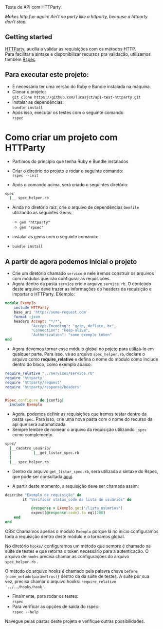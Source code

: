 Teste de API com HTTParty.  
 
*Makes http fun again! Ain't no party like a httparty, because a httparty don't stop.*

## Getting started

[HTTParty](https://github.com/jnunemaker/httparty), auxilia a validar as requisições com os métodos HTTP.   
Para facilitar a sintaxe e disponibilizar recursos pra validação, utilizamos também [Rspec](https://relishapp.com/rspec/).
   
 
## Para executar este projeto:   

* É necessário ter uma versão do Ruby e Bundle instalada na máquina.  
* Clonar o projeto:  
    `git clone https://github.com/lucasjct/api-test-httparty.git`  
* Instalar as dependências:  
`bundle install` 
* Após isso, executar os testes com o seguinte comando:  
`rspec`


# Como criar um projeto com HTTParty   

* Partimos do princípio que tenha Ruby e Bundle instalados  

* Criar o direório do projeto e rodar o seguinte comando:  
`rspec --init`  
* Após o  comando acima, será criado o seguintes diretório:  
```bash 
spec
  |__ spec_helper.rb
```

* Ainda no diretório raiz, crie o arquivo de dependências `Gemfile` utilizando as seguintes Gems: 

    * `gem "httparty"`  
    * `gem "rpsec"`  


* instalar as gems com o seguinte comando:   
* `bundle install`  

## A partir de agora podemos inicial o projeto  

* Crie um diretório chamado `service` e nele iremos construir os arquivos com módulos que irão configurar as requisições.    
* Agora dentro da pasta `service` crie o arquivo `service.rb`. O conteúdo deste arquivo deve trazer as informações do headers da requisição e importar o HTTParty.  EXemplo:   

```ruby
module Exemplo 
    include HTTParty
    base_uri 'http://some-request.com'
    format :json
    headers Accept: "*/*",
            "Accept-Encoding": "gzip, deflate, br",
            "Connection": "keep-alive",
            "Authorization": "some exemple token"
end
```  

* Agora devemos tornar esse módulo global no pojeto para utilizá-lo em qualquer parte. Para isso, vá ao arquivo `spec_helper.rb`, declare o arquivo como __require_relative__ e defina o nome do módulo como Include dentro do bloco, como exemplo abaixo:

```ruby
require_relative "../services/service.rb"
require 'httparty'
require 'httparty/request'
require 'httparty/response/headers'


RSpec.configure do |config|
  include Exemplo
```  
* Agora, podemos definir as requisições que iremos testar dentro da pasta `spec`. Para isso, crie uma nova pasta com o nome do recurso da api que será automatizada.   
* Sempre lembre de nomear o arquivo da requisição utilizando `_spec` como complemento.  

```bash 
spec/
  |__cadatro_usuário/
  |          |__get_listar_spec.rb 
  |
  |__ spec_helper.rb
```
* Dentro do arquivo `get_listar_spec.rb`, será utilizada a sintaxe do Rspec, que pode ser consultada [aqui](https://relishapp.com/rspec/).  

* A partir deste momento, a requisição deve ser chamada assim:  

```ruby
describe "Exemplo de requisição" do
        it "Verificar status_code da lista de usuários" do

            @response = Exemplo.get("/lista_usuarios")
            expect(@response.code).to eql(200)
    end
end
```  
OBS: Chamamos apenas o módulo `Exemplo` porque lá no início configuramos toda a requisição dentro deste módulo e o tornamos global.    

No diretório `hooks/` configuramos um método que sempre é chamado na suíte de testes e que retorna o token necessário para a autenticação.  O arquivo de `hooks` precisa chamar as configurações do arquivo `spec_helper.rb` .  

O método do arquivo hooks é chamado pela palavra chave `before {nome_metodo(parâmetros)}` dentro da da suite de testes. A suite por sua vez, precisa chamar o arquivo hooks: `require_relative '../../hooks/hook'`.

* Finalmente, para rodar os testes:   
`rspec`  
* Para verificar as opções de saída do rspec:  
`rspec --help`  

Navegue pelas pastas deste projeto e verifique outras possibilidades.
